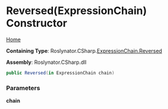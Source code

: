 <a name="_top"></a>

# Reversed\(ExpressionChain\) Constructor

[Home](../../../../../README.md#_top)

**Containing Type**: Roslynator\.CSharp\.[ExpressionChain.Reversed](../README.md#_top)

**Assembly**: Roslynator\.CSharp\.dll

```csharp
public Reversed(in ExpressionChain chain)
```

### Parameters

**chain**